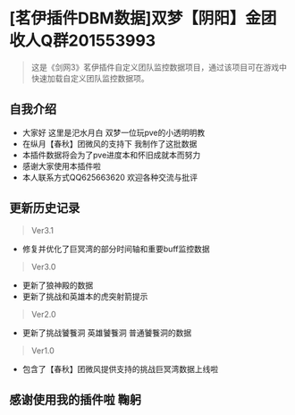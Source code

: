 # [茗伊插件DBM数据]双梦【阴阳】金团收人Q群201553993

> 这是《剑网3》茗伊插件自定义团队监控数据项目，通过该项目可在游戏中快速加载自定义团队监控数据项。

## 自我介绍

 * 大家好 这里是汜水月白 双梦一位玩pve的小透明明教
 * 在纵月【春秋】团微风的支持下 我制作了这批数据
 * 本插件数据将会为了pve进度本和怀旧成就本而努力 
 * 感谢大家使用本插件啦
 * 本人联系方式QQ625663620 欢迎各种交流与批评

## 更新历史记录

> Ver3.1

 * 修复并优化了巨冥湾的部分时间轴和重要buff监控数据
 
> Ver3.0

 * 更新了狼神殿的数据
 * 更新了挑战和英雄本的虎突射箭提示

> Ver2.0

 * 更新了挑战饕餮洞 英雄饕餮洞 普通饕餮洞的数据
 
> Ver1.0
 * 包含了【春秋】团微风提供支持的挑战巨冥湾数据上线啦

## 感谢使用我的插件啦 鞠躬
